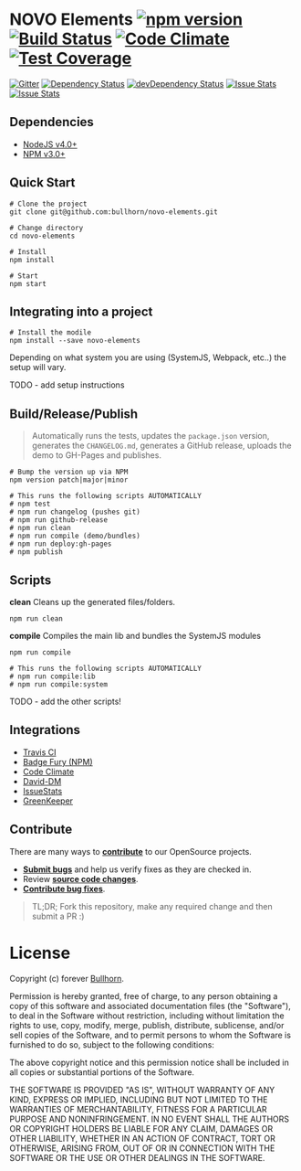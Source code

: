 # NOVO Elements [![npm version](https://badge.fury.io/js/novo-elements.svg)](http://badge.fury.io/js/novo-elements) [![Build Status](https://travis-ci.org/bullhorn/novo-elements.svg?branch=master)](https://travis-ci.org/bullhorn/novo-elements) [![Code Climate](https://codeclimate.com/github/bullhorn/novo-elements/badges/gpa.svg)](https://codeclimate.com/github/bullhorn/novo-elements) [![Test Coverage](https://codeclimate.com/github/bullhorn/novo-elements/badges/coverage.svg)](https://codeclimate.com/github/bullhorn/novo-elements/coverage)

[![Gitter](https://badges.gitter.im/Join%20Chat.svg)](https://gitter.im/bullhorn/Open-Source?utm_source=badge&utm_medium=badge&utm_campaign=pr-badge)
[![Dependency Status](https://david-dm.org/bullhorn/novo-elements.svg)](https://david-dm.org/bullhorn/novo-elements)
[![devDependency Status](https://david-dm.org/bullhorn/novo-elements/dev-status.svg)](https://david-dm.org/bullhorn/novo-elements#info=devDependencies)
[![Issue Stats](http://issuestats.com/github/bullhorn/novo-elements/badge/pr?style=flat)](http://issuestats.com/github/bullhorn/novo-elements)
[![Issue Stats](http://issuestats.com/github/bullhorn/novo-elements/badge/issue?style=flat)](http://issuestats.com/github/bullhorn/novo-elements)

## Dependencies

- [NodeJS v4.0+](https://nodejs.org/en/)
- [NPM v3.0+](https://github.com/npm/npm)

## Quick Start

    # Clone the project
    git clone git@github.com:bullhorn/novo-elements.git
    
    # Change directory
    cd novo-elements
    
    # Install
    npm install
    
    # Start
    npm start
    
## Integrating into a project

    # Install the modile
    npm install --save novo-elements
    
Depending on what system you are using (SystemJS, Webpack, etc..) the setup will vary.

TODO - add setup instructions
    
## Build/Release/Publish

> Automatically runs the tests, updates the `package.json` version, generates the `CHANGELOG.md`, generates a GitHub release, uploads the demo to GH-Pages and publishes.

    # Bump the version up via NPM
    npm version patch|major|minor
    
    # This runs the following scripts AUTOMATICALLY
    # npm test
    # npm run changelog (pushes git)
    # npm run github-release
    # npm run clean
    # npm run compile (demo/bundles)
    # npm run deploy:gh-pages
    # npm publish
    
## Scripts

**clean**
Cleans up the generated files/folders.

    npm run clean
    
**compile**
Compiles the main lib and bundles the SystemJS modules

    npm run compile
    
    # This runs the following scripts AUTOMATICALLY
    # npm run compile:lib
    # npm run compile:system
    
TODO - add the other scripts!

## Integrations

- [Travis CI](https://travis-ci.org)
- [Badge Fury (NPM)](https://badge.fury.io/)
- [Code Climate](https://codeclimate.com)
- [David-DM](https://david-dm.org/)
- [IssueStats](http://issuestats.com/)
- [GreenKeeper](https://greenkeeper.io/)

## Contribute

There are many ways to **[contribute](https://github.com/bullhorn/novo-elements/blob/master/CONTRIBUTING.md)** to our OpenSource projects.
* **[Submit bugs](https://github.com/bullhorn/novo-elements/issues)** and help us verify fixes as they are checked in.
* Review **[source code changes](https://github.com/bullhorn/novo-elements/pulls)**.
* **[Contribute bug fixes](https://github.com/bullhorn/novo-elements/blob/master/CONTRIBUTING.md)**.

> TL;DR; Fork this repository, make any required change and then submit a PR :)

# License

Copyright (c) forever [Bullhorn](http://www.bullhorn.com).

Permission is hereby granted, free of charge, to any person obtaining a copy of this software and associated documentation files (the "Software"), to deal in the Software without restriction, including without limitation the rights to use, copy, modify, merge, publish, distribute, sublicense, and/or sell copies of the Software, and to permit persons to whom the Software is furnished to do so, subject to the following conditions:

The above copyright notice and this permission notice shall be included in all copies or substantial portions of the Software.

THE SOFTWARE IS PROVIDED "AS IS", WITHOUT WARRANTY OF ANY KIND, EXPRESS OR IMPLIED, INCLUDING BUT NOT LIMITED TO THE WARRANTIES OF MERCHANTABILITY, FITNESS FOR A PARTICULAR PURPOSE AND NONINFRINGEMENT. IN NO EVENT SHALL THE AUTHORS OR COPYRIGHT HOLDERS BE LIABLE FOR ANY CLAIM, DAMAGES OR OTHER LIABILITY, WHETHER IN AN ACTION OF CONTRACT, TORT OR OTHERWISE, ARISING FROM, OUT OF OR IN CONNECTION WITH THE SOFTWARE OR THE USE OR OTHER DEALINGS IN THE SOFTWARE.